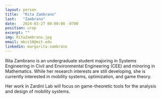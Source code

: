 ```yaml
---
layout: person
title:  "Rita Zambrano"
last:   "Zambrano"
date:   2024-03-27 00:00:00 -0700
position: urop
excerpt: ""
img: RitaZambrano.jpg
email: mbcz10@mit.edu
linkedin: margarita-zambrano
---
```


Rita Zambrano is an undergraduate student majoring in Systems Engineering in Civil and Environmental Engineering (CEE) and minoring in Mathematics. While her research interests are still developing, she is currently interested in mobility systems, optimization, and game theory.

Her work in Zardini Lab will focus on game-theoretic tools for the analysis and design of mobility systems.